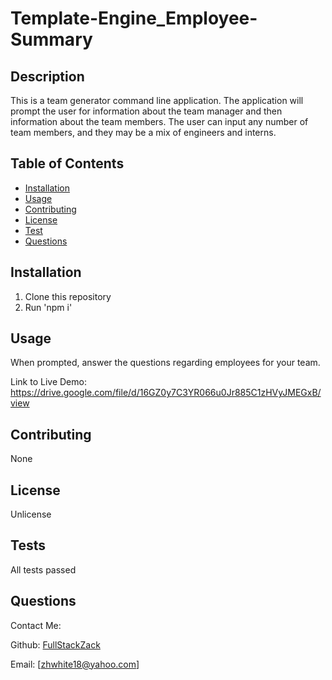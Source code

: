 
# Template-Engine_Employee-Summary

## Description
This is a team generator command line application. The application will prompt the user for information about the team manager and then information about the team members. The user can input any number of team members, and they may be a mix of engineers and interns.

## Table of Contents
* [Installation](#installation)
* [Usage](#usage)
* [Contributing](#contributing)
* [License](#license)
* [Test](#test)
* [Questions](#questions)

## Installation
1. Clone this repository
2. Run 'npm i'

## Usage
When prompted, answer the questions regarding employees for your team.

Link to Live Demo:
https://drive.google.com/file/d/16GZ0y7C3YR066u0Jr885C1zHVyJMEGxB/view

## Contributing
None

## License
Unlicense

## Tests
All tests passed

## Questions
Contact Me:

Github: [FullStackZack](https://github.com/FullStackZack)

Email: [zhwhite18@yahoo.com]